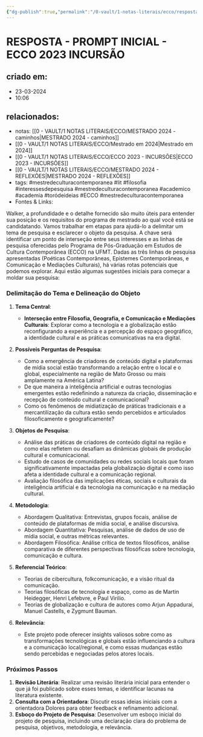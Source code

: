 ```yaml
---
{"dg-publish":true,"permalink":"/0-vault/1-notas-literais/ecco/resposta-prompt-inicial-ecco-2023-incursao/","tags":["mestredeculturacontemporanea","lit","filosofia","interessesdepesquisa","academico","academia","toródeideias","ECCO"],"dgHomeLink":true,"dgShowLocalGraph":true,"dgShowFileTree":true,"dgEnableSearch":true}
---
```


# RESPOSTA - PROMPT INICIAL - ECCO 2023 INCURSÃO

## criado em: 
- 23-03-2024
- 10:06
## relacionados:
- notas: [[0 - VAULT/1 NOTAS LITERAIS/ECCO/MESTRADO 2024 - caminhos\|MESTRADO 2024 - caminhos]]
- [[0 - VAULT/1 NOTAS LITERAIS/ECCO/Mestrado em 2024\|Mestrado em 2024]]
- [[0 - VAULT/1 NOTAS LITERAIS/ECCO/ECCO 2023 - INCURSÕES\|ECCO 2023 - INCURSÕES]]
- [[0 - VAULT/1 NOTAS LITERAIS/ECCO/MESTRADO 2024 - REFLEXÕES\|MESTRADO 2024 - REFLEXÕES]]
- tags: #mestredeculturacontemporanea #lit #filosofia #interessesdepesquisa #mestredeculturacontemporanea #academico #academia #toródeideias #ECCO #mestredeculturacontemporanea 
- Fontes & Links: 

Walker, a profundidade e o detalhe fornecido são muito úteis para entender sua posição e os requisitos do programa de mestrado ao qual você está se candidatando. Vamos trabalhar em etapas para ajudá-lo a delimitar um tema de pesquisa e esclarecer o objeto da pesquisa. A chave será identificar um ponto de interseção entre seus interesses e as linhas de pesquisa oferecidas pelo Programa de Pós-Graduação em Estudos de Cultura Contemporânea (ECCO) na UFMT. Dadas as três linhas de pesquisa apresentadas (Poéticas Contemporâneas, Epistemes Contemporâneas, e Comunicação e Mediações Culturais), há várias rotas potenciais que podemos explorar. Aqui estão algumas sugestões iniciais para começar a moldar sua pesquisa:

### Delimitação do Tema e Delineação do Objeto

1. **Tema Central**:
    - **Interseção entre Filosofia, Geografia, e Comunicação e Mediações Culturais**: Explorar como a tecnologia e a globalização estão reconfigurando a experiência e a percepção do espaço geográfico, a identidade cultural e as práticas comunicativas na era digital.

2. **Possíveis Perguntas de Pesquisa**:
    - Como a emergência de criadores de conteúdo digital e plataformas de mídia social estão transformando a relação entre o local e o global, especialmente na região de Mato Grosso ou mais amplamente na América Latina?
    - De que maneira a inteligência artificial e outras tecnologias emergentes estão redefinindo a natureza da criação, disseminação e recepção de conteúdo cultural e comunicacional?
    - Como os fenômenos de midiatização de práticas tradicionais e a mercantilização da cultura estão sendo percebidos e articulados filosoficamente e geograficamente?

3. **Objetos de Pesquisa**:
    - Análise das práticas de criadores de conteúdo digital na região e como elas refletem ou desafiam as dinâmicas globais de produção cultural e comunicacional.
    - Estudo de casos de comunidades ou redes sociais locais que foram significativamente impactadas pela globalização digital e como isso afeta a identidade cultural e a comunicação regional.
    - Avaliação filosófica das implicações éticas, sociais e culturais da inteligência artificial e da tecnologia na comunicação e na mediação cultural.

4. **Metodologia**:
    - Abordagem Qualitativa: Entrevistas, grupos focais, análise de conteúdo de plataformas de mídia social, e análise discursiva.
    - Abordagem Quantitativa: Pesquisas, análise de dados de uso de mídia social, e outras métricas relevantes.
    - Abordagem Filosófica: Análise crítica de textos filosóficos, análise comparativa de diferentes perspectivas filosóficas sobre tecnologia, comunicação e cultura.

5. **Referencial Teórico**:
    - Teorias de cibercultura, folkcomunicação, e a visão ritual da comunicação.
    - Teorias filosóficas de tecnologia e espaço, como as de Martin Heidegger, Henri Lefebvre, e Paul Virilio.
    - Teorias de globalização e cultura de autores como Arjun Appadurai, Manuel Castells, e Zygmunt Bauman.

6. **Relevância**:
    - Este projeto pode oferecer insights valiosos sobre como as transformações tecnológicas e globais estão influenciando a cultura e a comunicação local/regional, e como essas mudanças estão sendo percebidas e negociadas pelos atores locais.

### Próximos Passos

1. **Revisão Literária**: Realizar uma revisão literária inicial para entender o que já foi publicado sobre esses temas, e identificar lacunas na literatura existente.
2. **Consulta com a Orientadora**: Discutir essas ideias iniciais com a orientadora Dolores para obter feedback e refinamento adicional.
3. **Esboço do Projeto de Pesquisa**: Desenvolver um esboço inicial do projeto de pesquisa, incluindo uma declaração clara do problema de pesquisa, objetivos, metodologia, e relevância.

